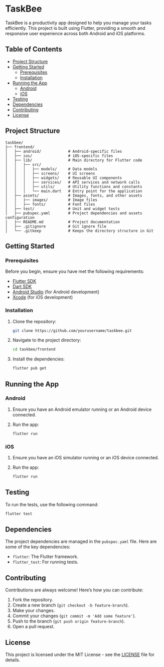 # TaskBee

TaskBee is a productivity app designed to help you manage your tasks efficiently. This project is built using Flutter, providing a smooth and responsive user experience across both Android and iOS platforms.

## Table of Contents

- [Project Structure](#project-structure)
- [Getting Started](#getting-started)
  - [Prerequisites](#prerequisites)
  - [Installation](#installation)
- [Running the App](#running-the-app)
  - [Android](#android)
  - [iOS](#ios)
- [Testing](#testing)
- [Dependencies](#dependencies)
- [Contributing](#contributing)
- [License](#license)

## Project Structure

```plaintext
taskbee/
├── frontend/
│   ├── android/            # Android-specific files
│   ├── ios/                # iOS-specific files
│   ├── lib/                # Main directory for Flutter code
│   │   ├── src/
│   │   │   ├── models/     # Data models
│   │   │   ├── screens/    # UI screens
│   │   │   ├── widgets/    # Reusable UI components
│   │   │   ├── services/   # API services and network calls
│   │   │   ├── utils/      # Utility functions and constants
│   │   │   └── main.dart   # Entry point for the application
│   ├── assets/             # Images, fonts, and other assets
│   │   ├── images/         # Image files
│   │   ├── fonts/          # Font files
│   ├── test/               # Unit and widget tests
│   ├── pubspec.yaml        # Project dependencies and assets configuration
│   ├── README.md           # Project documentation
│   ├── .gitignore          # Git ignore file
│   └── .gitkeep            # Keeps the directory structure in Git
```

## Getting Started

### Prerequisites

Before you begin, ensure you have met the following requirements:

- [Flutter SDK](https://flutter.dev/docs/get-started/install)
- [Dart SDK](https://dart.dev/get-dart)
- [Android Studio](https://developer.android.com/studio) (for Android development)
- [Xcode](https://developer.apple.com/xcode/) (for iOS development)

### Installation

1. Clone the repository:

    ```sh
    git clone https://github.com/yourusername/taskbee.git
    ```

2. Navigate to the project directory:

    ```sh
    cd taskbee/frontend
    ```

3. Install the dependencies:

    ```sh
    flutter pub get
    ```

## Running the App

### Android

1. Ensure you have an Android emulator running or an Android device connected.
2. Run the app:

    ```sh
    flutter run
    ```

### iOS

1. Ensure you have an iOS simulator running or an iOS device connected.
2. Run the app:

    ```sh
    flutter run
    ```

## Testing

To run the tests, use the following command:

```sh
flutter test
```

## Dependencies

The project dependencies are managed in the `pubspec.yaml` file. Here are some of the key dependencies:

- `flutter`: The Flutter framework.
- `flutter_test`: For running tests.

## Contributing

Contributions are always welcome! Here’s how you can contribute:

1. Fork the repository.
2. Create a new branch (`git checkout -b feature-branch`).
3. Make your changes.
4. Commit your changes (`git commit -m 'Add some feature'`).
5. Push to the branch (`git push origin feature-branch`).
6. Open a pull request.

## License

This project is licensed under the MIT License - see the [LICENSE](https://github.com/shyama7004/TaskBee/blob/main/LICENSE) file for details.

